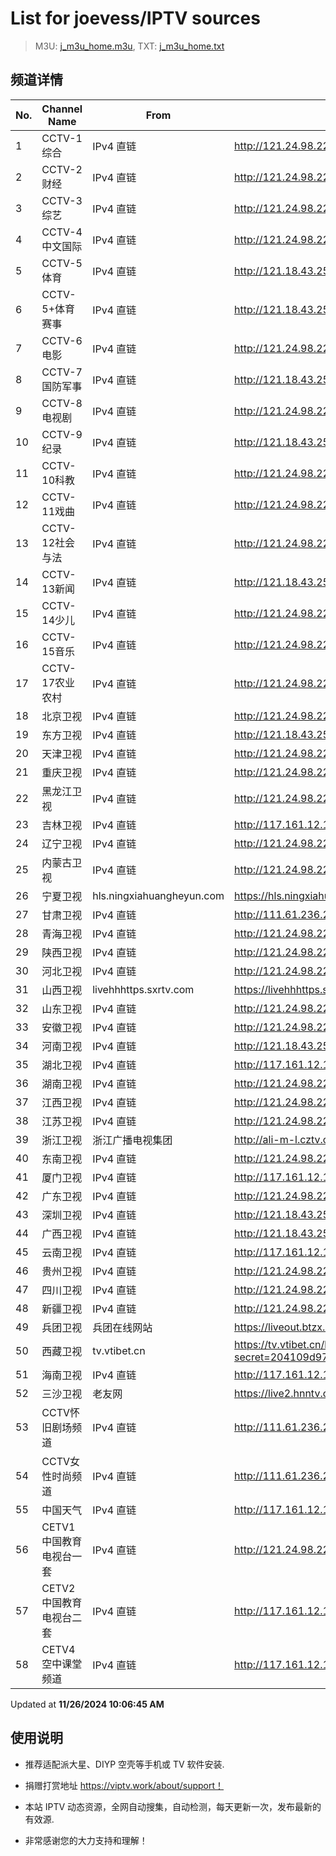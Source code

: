 # List for **joevess/IPTV sources**

> M3U: [j_m3u_home.m3u](./j_m3u_home.m3u ), TXT: [j_m3u_home.txt](./txt/j_m3u_home.txt )

## 频道详情

| No. | Channel Name | From | Source |
| --- | ------------ | ---- | ------ |
| 1 | CCTV-1综合 | IPv4 直链 | <http://121.24.98.226:8090/hls/9/index.m3u8> |
| 2 | CCTV-2财经 | IPv4 直链 | <http://121.24.98.226:8090/hls/10/index.m3u8> |
| 3 | CCTV-3综艺 | IPv4 直链 | <http://121.24.98.226:8090/hls/11/index.m3u8> |
| 4 | CCTV-4中文国际 | IPv4 直链 | <http://121.24.98.226:8090/hls/12/index.m3u8> |
| 5 | CCTV-5体育 | IPv4 直链 | <http://121.18.43.254:10000/hls/5/index.m3u8> |
| 6 | CCTV-5+体育赛事 | IPv4 直链 | <http://121.18.43.254:10000/hls/17/index.m3u8> |
| 7 | CCTV-6电影 | IPv4 直链 | <http://121.24.98.226:8090/hls/14/index.m3u8> |
| 8 | CCTV-7国防军事 | IPv4 直链 | <http://121.18.43.254:10000/hls/7/index.m3u8> |
| 9 | CCTV-8电视剧 | IPv4 直链 | <http://121.24.98.226:8090/hls/16/index.m3u8> |
| 10 | CCTV-9纪录 | IPv4 直链 | <http://121.18.43.254:10000/hls/9/index.m3u8> |
| 11 | CCTV-10科教 | IPv4 直链 | <http://121.24.98.226:8090/hls/18/index.m3u8> |
| 12 | CCTV-11戏曲 | IPv4 直链 | <http://121.24.98.226:8090/hls/19/index.m3u8> |
| 13 | CCTV-12社会与法 | IPv4 直链 | <http://121.24.98.226:8090/hls/20/index.m3u8> |
| 14 | CCTV-13新闻 | IPv4 直链 | <http://121.18.43.254:10000/hls/13/index.m3u8> |
| 15 | CCTV-14少儿 | IPv4 直链 | <http://121.24.98.226:8090/hls/22/index.m3u8> |
| 16 | CCTV-15音乐 | IPv4 直链 | <http://121.24.98.226:8090/hls/23/index.m3u8> |
| 17 | CCTV-17农业农村 | IPv4 直链 | <http://121.24.98.226:8090/hls/15/index.m3u8> |
| 18 | 北京卫视 | IPv4 直链 | <http://121.24.98.226:8090/hls/32/index.m3u8> |
| 19 | 东方卫视 | IPv4 直链 | <http://121.18.43.254:10000/hls/24/index.m3u8> |
| 20 | 天津卫视 | IPv4 直链 | <http://121.24.98.226:8090/hls/33/index.m3u8> |
| 21 | 重庆卫视 | IPv4 直链 | <http://121.24.98.226:8090/hls/78/index.m3u8> |
| 22 | 黑龙江卫视 | IPv4 直链 | <http://121.24.98.226:8090/hls/42/index.m3u8> |
| 23 | 吉林卫视 | IPv4 直链 | <http://117.161.12.124/live/program/live/jlwshd8m/8000000/mnf.m3u8> |
| 24 | 辽宁卫视 | IPv4 直链 | <http://121.24.98.226:8090/hls/59/index.m3u8> |
| 25 | 内蒙古卫视 | IPv4 直链 | <http://121.24.98.226:8090/hls/43/index.m3u8> |
| 26 | 宁夏卫视 | hls.ningxiahuangheyun.com | <https://hls.ningxiahuangheyun.com/live/nxws1M.m3u8> |
| 27 | 甘肃卫视 | IPv4 直链 | <http://111.61.236.247:9081/hls/54/index.m3u8> |
| 28 | 青海卫视 | IPv4 直链 | <http://121.24.98.226:8090/hls/51/index.m3u8> |
| 29 | 陕西卫视 | IPv4 直链 | <http://121.24.98.226:8090/hls/86/index.m3u8> |
| 30 | 河北卫视 | IPv4 直链 | <http://121.24.98.226:8090/hls/25/index.m3u8> |
| 31 | 山西卫视 | livehhhttps.sxrtv.com | <https://livehhhttps.sxrtv.com/lsdream/q8RVWgs/1000/i1sh8sV.m3u8> |
| 32 | 山东卫视 | IPv4 直链 | <http://121.24.98.226:8090/hls/39/index.m3u8> |
| 33 | 安徽卫视 | IPv4 直链 | <http://121.24.98.226:8090/hls/81/index.m3u8> |
| 34 | 河南卫视 | IPv4 直链 | <http://121.18.43.254:10000/hls/35/index.m3u8> |
| 35 | 湖北卫视 | IPv4 直链 | <http://117.161.12.124/live/program/live/hubeiws8m/8000000/mnf.m3u8> |
| 36 | 湖南卫视 | IPv4 直链 | <http://121.24.98.226:8090/hls/56/index.m3u8> |
| 37 | 江西卫视 | IPv4 直链 | <http://121.24.98.226:8090/hls/55/index.m3u8> |
| 38 | 江苏卫视 | IPv4 直链 | <http://121.24.98.226:8090/hls/38/index.m3u8> |
| 39 | 浙江卫视 | 浙江广播电视集团 | <http://ali-m-l.cztv.com/channels/lantian/channel001/1080p.m3u8> |
| 40 | 东南卫视 | IPv4 直链 | <http://121.24.98.226:8090/hls/36/index.m3u8> |
| 41 | 厦门卫视 | IPv4 直链 | <http://117.161.12.124/live/program/live/xmws/1300000/mnf.m3u8> |
| 42 | 广东卫视 | IPv4 直链 | <http://121.24.98.226:8090/hls/82/index.m3u8> |
| 43 | 深圳卫视 | IPv4 直链 | <http://121.18.43.254:10000/hls/26/index.m3u8> |
| 44 | 广西卫视 | IPv4 直链 | <http://121.18.43.254:10000/hls/53/index.m3u8> |
| 45 | 云南卫视 | IPv4 直链 | <http://117.161.12.124/live/program/live/ynwshd8m/8000000/mnf.m3u8> |
| 46 | 贵州卫视 | IPv4 直链 | <http://121.24.98.226:8090/hls/40/index.m3u8> |
| 47 | 四川卫视 | IPv4 直链 | <http://121.24.98.226:8090/hls/58/index.m3u8> |
| 48 | 新疆卫视 | IPv4 直链 | <http://121.24.98.226:8090/hls/61/index.m3u8> |
| 49 | 兵团卫视 | 兵团在线网站 | <https://liveout.btzx.com.cn/62ds9e/yil08g.m3u8> |
| 50 | 西藏卫视 | tv.vtibet.cn | <https://tv.vtibet.cn/live/vuXz3cg3TmRUYg.m3u8?secret=204109d97768268ff538ad7694c12e26&time=66d13220> |
| 51 | 海南卫视 | IPv4 直链 | <http://117.161.12.124/live/program/live/hainanwshd8m/8000000/mnf.m3u8> |
| 52 | 三沙卫视 | 老友网 | <https://live2.hnntv.cn/srs/tv/ssws.m3u8?_upt=c96185071724988683> |
| 53 | CCTV怀旧剧场频道 | IPv4 直链 | <http://111.61.236.247:9081/hls/67/index.m3u8> |
| 54 | CCTV女性时尚频道 | IPv4 直链 | <http://111.61.236.247:9081/hls/59/index.m3u8> |
| 55 | 中国天气 | IPv4 直链 | <http://117.161.12.124/live/program/live/zgqx/1300000/mnf.m3u8> |
| 56 | CETV1中国教育电视台一套 | IPv4 直链 | <http://121.24.98.226:8090/hls/67/index.m3u8> |
| 57 | CETV2中国教育电视台二套 | IPv4 直链 | <http://117.161.12.124/live/program/live/cetv2/2500000/mnf.m3u8> |
| 58 | CETV4空中课堂频道 | IPv4 直链 | <http://117.161.12.124/live/program/live/zgjy4hd8m/8000000/mnf.m3u8> |

Updated at **11/26/2024 10:06:45 AM**

## 使用说明

- 推荐适配派大星、DIYP 空壳等手机或 TV 软件安装.

- 捐赠打赏地址 <https://viptv.work/about/support！>

- 本站 IPTV 动态资源，全网自动搜集，自动检测，每天更新一次，发布最新的有效源.

- 非常感谢您的大力支持和理解！
